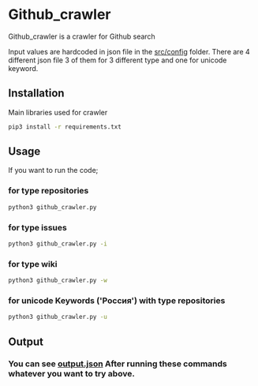 # Github_crawler
Github_crawler is a crawler for Github search <br />

Input values are hardcoded in json file in the [src/config](tree/main/src/config) folder. There are 4 different json file 3 of them for 3 different type and one for unicode keyword.<br />
## Installation

Main libraries used for crawler
```bash
pip3 install -r requirements.txt
```

## Usage

If you want to run the code;
### for type repositories

```bash
python3 github_crawler.py
```

### for type issues

```bash
python3 github_crawler.py -i
```

### for type wiki

```bash
python3 github_crawler.py -w
```

### for unicode Keywords ('Россия') with type repositories
```bash
python3 github_crawler.py -u
```

## Output

### You can see [output.json](/src/config/output.json) After running these commands whatever you want to try above.
